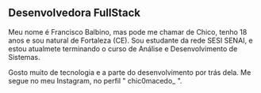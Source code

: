 ## Desenvolvedora FullStack

Meu nome é Francisco Balbino, mas pode me chamar de Chico, tenho 18 anos e sou natural de Fortaleza (CE). Sou estudante da rede SESI SENAI, e estou atualmete terminando o curso de Análise e Desenvolvimento de Sistemas.

Gosto muito de tecnologia e a parte do desenvolvimento por trás dela. Me segue no meu Instagram, no perfil " chic0macedo_ ".

<!--
**Balbaino/Balbaino** is a ✨ _special_ ✨ repository because its `README.md` (this file) appears on your GitHub profile.

Here are some ideas to get you started:

- 🔭 I’m currently working on ...
- 🌱 I’m currently learning ...
- 👯 I’m looking to collaborate on ...
- 🤔 I’m looking for help with ...
- 💬 Ask me about ...
- 📫 How to reach me: ...
- 😄 Pronouns: ...
- ⚡ Fun fact: ...
-->
